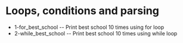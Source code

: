 # Loops, conditions and parsing
- 1-for_best_school -- Print best school 10 times using for loop
- 2-while_best_school -- Print best school 10 times using while loop
